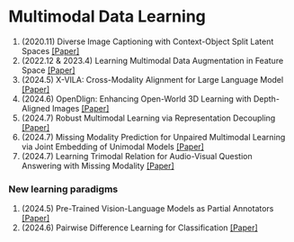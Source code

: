 # Multimodal Data Learning

1. (2020.11) Diverse Image Captioning with Context-Object Split Latent Spaces [[Paper]](https://arxiv.org/pdf/2011.00966)
2. (2022.12 & 2023.4) Learning Multimodal Data Augmentation in Feature Space [[Paper]](https://arxiv.org/abs/2212.14453)
3. (2024.5) X-VILA: Cross-Modality Alignment for Large Language Model [[Paper]](https://arxiv.org/abs/2405.19335) 
4. (2024.6) OpenDlign: Enhancing Open-World 3D Learning with Depth-Aligned Images [[Paper]](https://arxiv.org/abs/2404.16538)
5. (2024.7) Robust Multimodal Learning via Representation Decoupling [[Paper]](https://arxiv.org/pdf/2407.04458)
6. (2024.7) Missing Modality Prediction for Unpaired Multimodal Learning via Joint Embedding of Unimodal Models [[Paper]](https://arxiv.org/abs/2407.12616v1)
7. (2024.7) Learning Trimodal Relation for Audio-Visual Question Answering with Missing Modality [[Paper]](https://arxiv.org/pdf/2407.16171)





### New learning paradigms



1. (2024.5) Pre-Trained Vision-Language Models as Partial Annotators [[Paper]](https://arxiv.org/pdf/2406.18550)
2. (2024.6) Pairwise Difference Learning for Classification [[Paper]](https://arxiv.org/abs/2406.20031v1)

